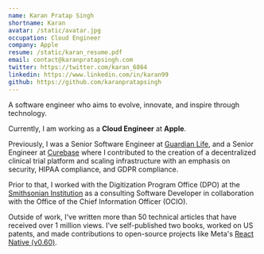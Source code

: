 ```yaml
---
name: Karan Pratap Singh
shortname: Karan
avatar: /static/avatar.jpg
occupation: Cloud Engineer
company: Apple
resume: /static/karan_resume.pdf
email: contact@karanpratapsingh.com
twitter: https://twitter.com/karan_6864
linkedin: https://www.linkedin.com/in/karan99
github: https://github.com/karanpratapsingh
---
```


A software engineer who aims to evolve, innovate, and inspire through technology.

Currently, I am working as a **Cloud Engineer** at **Apple**.

Previously, I was a Senior Software Engineer at [Guardian Life](https://www.guardianlife.com), and a Senior Engineer at [Curebase](https://www.curebase.com) where I contributed to the creation of a decentralized clinical trial platform and scaling infrastructure with an emphasis on security, HIPAA compliance, and GDPR compliance.

Prior to that, I worked with the Digitization Program Office (DPO) at the [Smithsonian Institution](https://www.si.edu) as a consulting Software Developer in collaboration with the Office of the Chief Information Officer (OCIO).

Outside of work, I've written more than 50 technical articles that have received over 1 million views. I've self-published two books, worked on US patents, and made contributions to open-source projects like Meta's [React Native (v0.60)](https://reactnative.dev/blog/2019/06/12/react-native-open-source-update).
